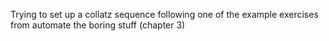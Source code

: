 Trying to set up a collatz sequence following one of the example exercises from automate the boring stuff (chapter 3)